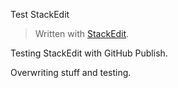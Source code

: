 Test StackEdit

> Written with [StackEdit](http://benweet.github.io/stackedit/).

Testing StackEdit with GitHub Publish.

Overwriting stuff and testing.
<!--stackedit_data:
eyJoaXN0b3J5IjpbMzY4NDQxNjgzXX0=
-->